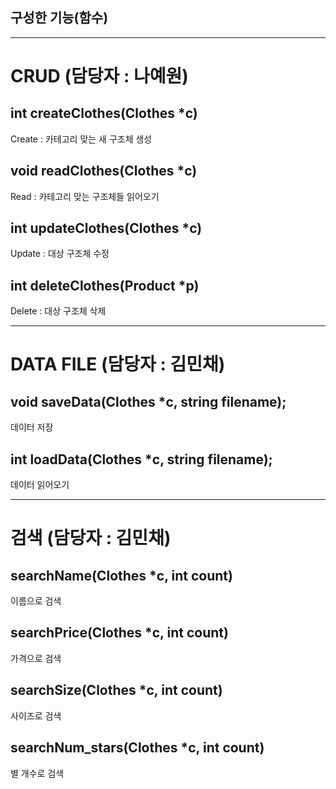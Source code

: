 ## 구성한 기능(함수)
---
# __CRUD__ (담당자 : 나예원)
## int createClothes(Clothes *c) 
 Create : 카테고리 맞는 새 구조체 생성

## void readClothes(Clothes *c)
 Read : 카테고리 맞는 구조체들 읽어오기

## int updateClothes(Clothes *c) 
 Update : 대상 구조체 수정

## int deleteClothes(Product *p)
 Delete : 대상 구조체 삭제

---
# __DATA FILE__ (담당자 : 김민채)
## void saveData(Clothes *c, string filename);
 데이터 저장

## int loadData(Clothes *c, string filename); 
 데이터 읽어오기

---
# __검색__ (담당자 : 김민채)
## searchName(Clothes *c, int count)
 이름으로 검색

## searchPrice(Clothes *c, int count)
 가격으로 검색

## searchSize(Clothes *c, int count)
 사이즈로 검색

## searchNum_stars(Clothes *c, int count)
 별 개수로 검색
